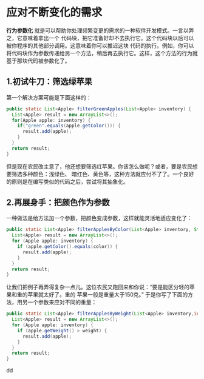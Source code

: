 应对不断变化的需求
================================================================================
**行为参数化** 就是可以帮助你处理频繁变更的需求的一种软件开发模式。一言以弊之，它意味着拿出一个
代码块，把它准备好却不去执行它。这个代码块以后可以被你程序的其他部分调用。这意味着你可以推迟这块
代码的执行。例如，你可以将代码块作为参数传递给另一个方法，稍后再去执行它。这样，这个方法的行为就
基于那块代码被参数化了。

## 1.初试牛刀：筛选绿苹果
第一个解决方案可能是下面这样的：
```java
public static List<Apple> filterGreenApples(List<Apple> inventory) {
  List<Apple> result = new ArrayList<>();
  for(Apple apple: inventory) {
    if("green".equals(apple.getColor())) {
      result.add(apple);
    }
  }
  return result;
}
```
但是现在农民改主意了，他还想要筛选红苹果。你该怎么做呢？或者，要是农民想要筛选多种颜色：浅绿色、
暗红色、黄色等，这种方法就应付不了了。一个良好的原则是在编写类似的代码之后，尝试将其抽象化。

## 2.再展身手：把颜色作为参数
一种做法是给方法加一个参数，把颜色变成参数，这样就能灵活地适应变化了：
```java
public static List<Apple> filterApplesByColor(List<Apple> inventory, String color) {
  List<Apple> result = new ArrayList<>();
  for (Apple apple: inventory) {
    if (apple.getColor().equals(color)) {
      result.add(apple);
    }
  }
  return result;
}
```
让我们把例子再弄得复杂一点儿。这位农民又跑回来和你说：“要是能区分轻的苹果和重的苹果就太好了。重的
苹果一般是重量大于150克。” 于是你写了下面的方法，用另一个参数来应对不同的重量：
```java
public static List<Apple> filterApplesByWeight(List<Apple> inventory,int weight) {
  List<Apple> result = new ArrayList<>();
  for (Apple apple: inventory) {
    if (apple.getWeight() > weight) {
      result.add(apple);
    }
  }
  return result;
}
```


































dd
